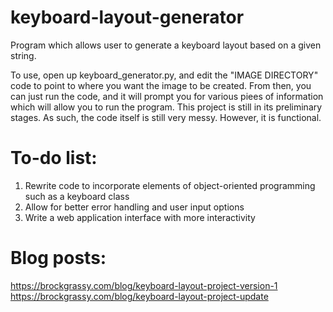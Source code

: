 # keyboard-layout-generator

Program which allows user to generate a keyboard layout based on a given string.

To use, open up keyboard_generator.py, and edit the "IMAGE DIRECTORY" code to point to where you want the image to be created. From then, you can just run the code, and it will prompt you for various piees of information which will allow you to run the program. This project is still in its preliminary stages. As such, the code itself is still very messy. However, it is functional. 

# To-do list:

1. Rewrite code to incorporate elements of object-oriented programming such as a keyboard class
2. Allow for better error handling and user input options
3. Write a web application interface with more interactivity

# Blog posts:
https://brockgrassy.com/blog/keyboard-layout-project-version-1
https://brockgrassy.com/blog/keyboard-layout-project-update
